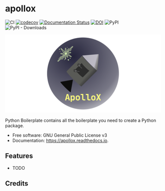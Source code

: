 # apollox
![CI](https://github.com/grburgess/apollox/workflows/CI/badge.svg?branch=master)
[![codecov](https://codecov.io/gh/grburgess/apollox/branch/master/graph/badge.svg)](https://codecov.io/gh/grburgess/apollox)
[![Documentation Status](https://readthedocs.org/projects/apollox/badge/?version=latest)](https://apollox.readthedocs.io/en/latest/?badge=latest)
[![DOI](https://zenodo.org/badge/DOI/10.5281/zenodo.3372456.svg)](https://doi.org/10.5281/zenodo.3372456)
![PyPI](https://img.shields.io/pypi/v/apollox)
![PyPI - Downloads](https://img.shields.io/pypi/dm/apollox)

![alt text](https://raw.githubusercontent.com/grburgess/apollox/master/docs/media/logo.png)


Python Boilerplate contains all the boilerplate you need to create a Python package.


* Free software: GNU General Public License v3
* Documentation: https://apollox.readthedocs.io.


## Features


* TODO

## Credits

